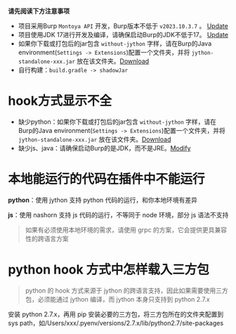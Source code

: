 **请先阅读下方注意事项**

- 项目采用Burp `Montoya API` 开发，Burp版本不低于 `v2023.10.3.7` 。 [Update](https://github.com/outlaws-bai/Galaxy?tab=readme-ov-file#%E5%B8%B8%E7%94%A8%E5%9C%B0%E5%9D%80)
- 项目使用JDK 17进行开发及编译，请确保启动Burp的JDK不低于17。 [Update](https://github.com/outlaws-bai/Galaxy?tab=readme-ov-file#%E5%B8%B8%E7%94%A8%E5%9C%B0%E5%9D%80)
- 如果你下载或打包后的jar包含 `without-jython` 字样，请在Burp的Java environment(`Settings -> Extensions`)配置一个文件夹，并将 `jython-standalone-xxx.jar` 放在该文件夹。[Download](https://www.jython.org/download)
- 自行构建：`build.gradle -> shadowJar`

# hook方式显示不全

- 缺少python：如果你下载或打包后的jar包含 `without-jython` 字样，请在Burp的Java environment(`Settings -> Extensions`)配置一个文件夹，并将 `jython-standalone-xxx.jar` 放在该文件夹。[Download](https://www.jython.org/download)
- 缺少js、java：请确保启动Burp的是JDK，而不是JRE。[Modify](https://github.com/outlaws-bai/Galaxy/blob/main/docs/ToJDK.md)

# 本地能运行的代码在插件中不能运行

**python**：使用 jython 支持 python 代码的运行，和你本地环境有差异

**js**：使用 nashorn 支持 js 代码的运行，不等同于 node 环境，部分 js 语法不支持

> 如果有必须使用本地环境的需求，请使用 grpc 的方案，它会提供更具兼容性的跨语言方案

# python hook 方式中怎样载入三方包

> python 的 hook 方式来源于 jython 的跨语言支持，因此如果需要使用三方包，必须能通过 jython 编译，而 jython 本身只支持到 python 2.7.x

安装 python 2.7.x，再用 pip 安装必要的三方包，将三方包所在的文件夹配置到 sys path，如/Users/xxx/.pyenv/versions/2.7.x/lib/python2.7/site-packages
